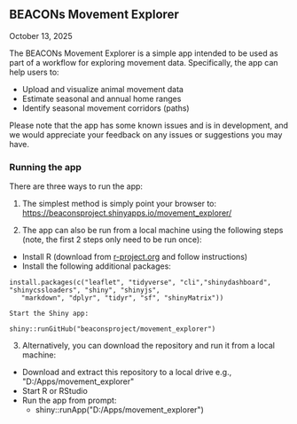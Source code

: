 ## BEACONs Movement Explorer

October 13, 2025

The BEACONs Movement Explorer is a simple app intended to be used as part of a workflow for exploring movement data. Specifically, the app can help users to:

  - Upload and visualize animal movement data
  - Estimate seasonal and annual home ranges
  - Identify seasonal movement corridors (paths)

Please note that the app has some known issues and is in development, and we would appreciate your feedback on any issues or suggestions you may have.

### Running the app

There are three ways to run the app:

1) The simplest method is simply point your browser to: https://beaconsproject.shinyapps.io/movement_explorer/

2) The app can also be run from a local machine using the following steps (note, the first 2 steps only need to be run once):

  -  Install R (download from [r-project.org](https://www.r-project.org/) and follow instructions)
  -  Install the following additional packages:

```         
install.packages(c("leaflet", "tidyverse", "cli","shinydashboard", "shinycssloaders", "shiny", "shinyjs",
   "markdown", "dplyr", "tidyr", "sf", "shinyMatrix"))
```

    Start the Shiny app:

```         
shiny::runGitHub("beaconsproject/movement_explorer")
```

3) Alternatively, you can download the repository and run it from a local machine:

  - Download and extract this repository to a local drive e.g., "D:/Apps/movement_explorer"
  - Start R or RStudio
  - Run the app from prompt:
    - shiny::runApp("D:/Apps/movement_explorer")
